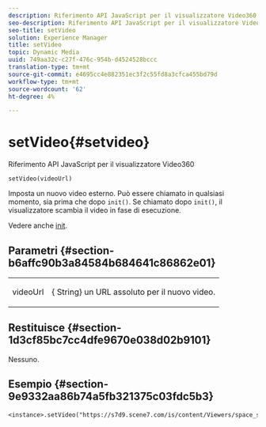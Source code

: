 ```yaml
---
description: Riferimento API JavaScript per il visualizzatore Video360
seo-description: Riferimento API JavaScript per il visualizzatore Video360
seo-title: setVideo
solution: Experience Manager
title: setVideo
topic: Dynamic Media
uuid: 749aa32c-c27f-476c-954b-d4524528bccc
translation-type: tm+mt
source-git-commit: e4695cc4e882351ec3f2c55fd8a3cfca455bd79d
workflow-type: tm+mt
source-wordcount: '62'
ht-degree: 4%

---
```



# setVideo{#setvideo}

Riferimento API JavaScript per il visualizzatore Video360

`setVideo(videoUrl)`

Imposta un nuovo video esterno. Può essere chiamato in qualsiasi momento, sia prima che dopo `init()`. Se chiamato dopo `init()`, il visualizzatore scambia il video in fase di esecuzione.

Vedere anche [init](../../../c-html5-s7-aem-asset-viewers/c-html5-video-reference/c-html5-video-viewer-20-javascriptapiref/r-html5-video-viewer-20-javascriptapiref-init.md#reference-3b570ba8b35045d6b30fb178c21a66c6).

## Parametri {#section-b6affc90b3a84584b684641c86862e01}

<table id="table_896DFF34A68A403DB93A6D597461A573"> 
 <tbody> 
  <tr> 
   <td colname="col1"> <p> <span class="codeph"> videoUrl  </span> </p> </td> 
   <td colname="col2"> <p>{<span class="codeph"> String</span>} un URL assoluto per il nuovo video. </p> </td> 
  </tr> 
 </tbody> 
</table>

## Restituisce {#section-1d3cf85bc7cc4dfe9670e038d02b9101}

Nessuno.

## Esempio {#section-9e9332aa86b74a5fb321375c03fdc5b3}

```
<instance>.setVideo("https://s7d9.scene7.com/is/content/Viewers/space_station_360")
```

